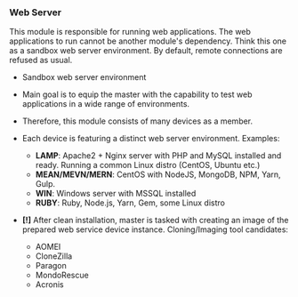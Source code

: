 
### <a name="web-server"></a> Web Server
This module is responsible for running web applications. The web applications to run cannot be another module's dependency. Think this one as a sandbox web server environment. By default, remote connections are refused as usual.

- Sandbox web server environment
- Main goal is to equip the master with the capability to test web applications in a wide range of environments.
- Therefore, this module consists of many devices as a member.
- Each device is featuring a distinct web server environment. Examples:
    - **LAMP**: Apache2 + Nginx server with PHP and MySQL installed and ready. Running a common Linux distro (CentOS, Ubuntu etc.)
    - **MEAN/MEVN/MERN**: CentOS with NodeJS, MongoDB, NPM, Yarn, Gulp.
    - **WIN**: Windows server with MSSQL installed
    - **RUBY**: Ruby, Node.js, Yarn, Gem, some Linux distro

- **[!]** After clean installation, master is tasked with creating an image of the prepared web service device instance. Cloning/Imaging tool candidates:
    - AOMEI
    - CloneZilla
    - Paragon
    - MondoRescue
    - Acronis
    
